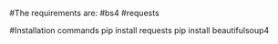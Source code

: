 #The requirements are:
#bs4
#requests

#Installation commands
pip install requests 
pip install beautifulsoup4

